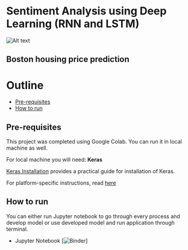 # Sentiment Analysis using Deep Learning (RNN and LSTM)

![Alt text](https://hackernoon.com/drafts/523x232ih.png)

## Boston housing price prediction

# Outline
* [Pre-requisites](#pre-requisites)
* [How to run](#how-to-run)



## Pre-requisites
This project was completed using Google Colab. You can run it in local machine as well. 

For local machine you will need:
**Keras**

[Keras Installation](https://keras.io/#installation) provides a practical guide for installation of Keras.

For platform-specific instructions, read [here](https://keras.io/)



## How to run
You can either run Jupyter notebook to go through every process and develop model or use developed model and run application through terminal.

* Jupyter Notebook [![Binder](https://mybinder.org/badge_logo.svg)]


